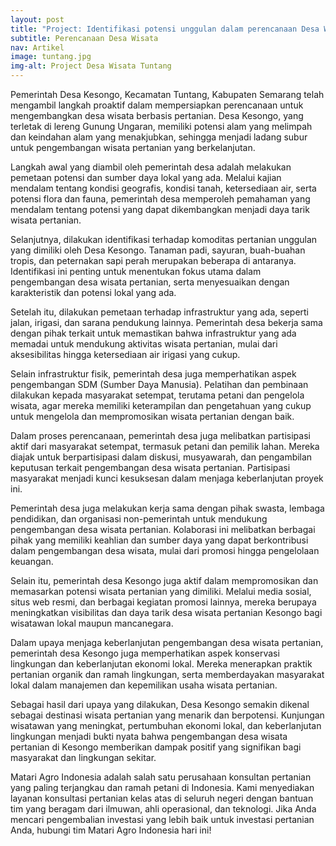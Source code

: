 ```yaml
---
layout: post
title: "Project: Identifikasi potensi unggulan dalam perencanaan Desa Wisata Kesongo"
subtitle: Perencanaan Desa Wisata 
nav: Artikel
image: tuntang.jpg
img-alt: Project Desa Wisata Tuntang
---
```



Pemerintah Desa Kesongo, Kecamatan Tuntang, Kabupaten Semarang telah mengambil langkah proaktif dalam mempersiapkan perencanaan untuk mengembangkan desa wisata berbasis pertanian. Desa Kesongo, yang terletak di lereng Gunung Ungaran, memiliki potensi alam yang melimpah dan keindahan alam yang menakjubkan, sehingga menjadi ladang subur untuk pengembangan wisata pertanian yang berkelanjutan.

Langkah awal yang diambil oleh pemerintah desa adalah melakukan pemetaan potensi dan sumber daya lokal yang ada. Melalui kajian mendalam tentang kondisi geografis, kondisi tanah, ketersediaan air, serta potensi flora dan fauna, pemerintah desa memperoleh pemahaman yang mendalam tentang potensi yang dapat dikembangkan menjadi daya tarik wisata pertanian.

Selanjutnya, dilakukan identifikasi terhadap komoditas pertanian unggulan yang dimiliki oleh Desa Kesongo. Tanaman padi, sayuran, buah-buahan tropis, dan peternakan sapi perah merupakan beberapa di antaranya. Identifikasi ini penting untuk menentukan fokus utama dalam pengembangan desa wisata pertanian, serta menyesuaikan dengan karakteristik dan potensi lokal yang ada.

Setelah itu, dilakukan pemetaan terhadap infrastruktur yang ada, seperti jalan, irigasi, dan sarana pendukung lainnya. Pemerintah desa bekerja sama dengan pihak terkait untuk memastikan bahwa infrastruktur yang ada memadai untuk mendukung aktivitas wisata pertanian, mulai dari aksesibilitas hingga ketersediaan air irigasi yang cukup.

Selain infrastruktur fisik, pemerintah desa juga memperhatikan aspek pengembangan SDM (Sumber Daya Manusia). Pelatihan dan pembinaan dilakukan kepada masyarakat setempat, terutama petani dan pengelola wisata, agar mereka memiliki keterampilan dan pengetahuan yang cukup untuk mengelola dan mempromosikan wisata pertanian dengan baik.

Dalam proses perencanaan, pemerintah desa juga melibatkan partisipasi aktif dari masyarakat setempat, termasuk petani dan pemilik lahan. Mereka diajak untuk berpartisipasi dalam diskusi, musyawarah, dan pengambilan keputusan terkait pengembangan desa wisata pertanian. Partisipasi masyarakat menjadi kunci kesuksesan dalam menjaga keberlanjutan proyek ini.

Pemerintah desa juga melakukan kerja sama dengan pihak swasta, lembaga pendidikan, dan organisasi non-pemerintah untuk mendukung pengembangan desa wisata pertanian. Kolaborasi ini melibatkan berbagai pihak yang memiliki keahlian dan sumber daya yang dapat berkontribusi dalam pengembangan desa wisata, mulai dari promosi hingga pengelolaan keuangan.

Selain itu, pemerintah desa Kesongo juga aktif dalam mempromosikan dan memasarkan potensi wisata pertanian yang dimiliki. Melalui media sosial, situs web resmi, dan berbagai kegiatan promosi lainnya, mereka berupaya meningkatkan visibilitas dan daya tarik desa wisata pertanian Kesongo bagi wisatawan lokal maupun mancanegara.

Dalam upaya menjaga keberlanjutan pengembangan desa wisata pertanian, pemerintah desa Kesongo juga memperhatikan aspek konservasi lingkungan dan keberlanjutan ekonomi lokal. Mereka menerapkan praktik pertanian organik dan ramah lingkungan, serta memberdayakan masyarakat lokal dalam manajemen dan kepemilikan usaha wisata pertanian.

Sebagai hasil dari upaya yang dilakukan, Desa Kesongo semakin dikenal sebagai destinasi wisata pertanian yang menarik dan berpotensi. Kunjungan wisatawan yang meningkat, pertumbuhan ekonomi lokal, dan keberlanjutan lingkungan menjadi bukti nyata bahwa pengembangan desa wisata pertanian di Kesongo memberikan dampak positif yang signifikan bagi masyarakat dan lingkungan sekitar.

Matari Agro Indonesia adalah salah satu perusahaan konsultan pertanian yang paling terjangkau dan ramah petani di Indonesia. Kami menyediakan layanan konsultasi pertanian kelas atas di seluruh negeri dengan bantuan tim yang beragam dari ilmuwan, ahli operasional, dan teknologi. Jika Anda mencari pengembalian investasi yang lebih baik untuk investasi pertanian Anda, hubungi tim Matari Agro Indonesia hari ini!

